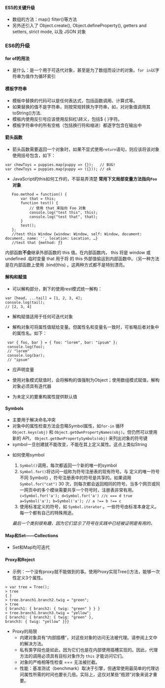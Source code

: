 #### ES5的关键升级
 - 数组的方法：map()  filter()等方法
 - 另外还引入了 Object.create(), Object.defineProperty(), getters and setters, strict mode, 以及 JSON 对象

### ES6的升级
 #### for of的用法
   - 是什么：是一个用于可迭代对象，甚至是为了数组而设计的对象。`for in`以字符串为值作为循环索引

 #### 模板字符串
   - 模板中替换的代码可以是任何表达式，包括函数调用、计算式等。
   - 如果替换的值不是字符串，则按常规转换为字符串，如，对对象值调用其toString()方法.
   - 模板内使用反引号应该使用反斜杠\转义，包括$ { }字符。
   - 模板字符串中的所有空格（包括换行符和缩进）都逐字包含在输出中

 #### 箭头函数
   - 箭头函数需要返回一个对象时，如果不显式使用`return`语句，则应该将该对象使用括号包含，如下：
   ```
   var chewToys = puppies.map(puppy => {});   // BUG!
   var chewToys = puppies.map(puppy => ({})); // ok
   ```

   * JavaScript的this如何工作的，不容易弄清楚
   **常用下文局部变量方法指向`Foo`对象**
 ```
    Foo.method = function() {
        var that = this;
        function test() {
            // 使用 that 来指向 Foo 对象
            console.log("test this", this);
            console.log("test that", that);
        }
        test();
    };
    //test this Window {window: Window, self: Window, document: document, name: '', location: Location, …}
    //test that {method: ƒ}
 ```
 内部函数**不会**继承外部函数的 this 值。在内部函数内， this 将是 window 或 undefined .临时变量 that 用于将 的 this 外部值偷运到内部函数中。（另一种方法是在内部函数上使用 .bind(this) 。这两种方式都不是特别漂亮。

 #### 解构和赋值
   - 可以解构部分，剩下的使用rest模式统一解构：
   ```
   var [head, ...tail] = [1, 2, 3, 4];
   console.log(tail);
   // [2, 3, 4]
   ```

   - 解构赋值适用于任何可迭代对象

   - 解构对象可将属性值赋给变量。但属性名和变量名一致时，可省略后者对象中的属性名。如下：
   ```
    var { foo, bar } = { foo: "lorem", bar: "ipsum" };
    console.log(foo);
    // "lorem"
    console.log(bar);
    // "ipsum"
   ```
   - 应声明变量
   - 使用对象模式赋值时，会将解构的值强制为Object；使用数组模式赋值，解构对象必须具有迭代器

   - 为未定义的要重构属性提供默认值
 
 #### Symbols
   - 主要用于解决命名冲突
   - 对象中的属性检查方法会忽略Symbol属性，如`for-in` 循环  `Object.keys(obj)` 和 `Object.getOwnPropertyNames(obj)`。但仍然可以使用新的 API， `Object.getOwnPropertySymbols(obj)` 来列出对象的符号键
   - symbol一旦创建就不能改变，不能在其上定义属性。这点上类似String

   * 如何使用symbol
     1. `Symbol()`调用，每次都返回一个新的唯一的symbol
     2. `Symbol.for()`将访问一组称为符号注册表的现有符号。与 定义的唯一符号不同 Symbol() ，符号注册表中的符号是共享的。如果调用 `Symbol.for("cat")` 30 次，则每次都会返回相同的符号。当多个网页或同一网页中的多个模块需要共享一个符号时，注册表非常有用。
     `c=Symbol.for('a'); d=Symbol.for('a') //c === d true`
     `a=Symbol('a'); b=Symbol('a'); // a !== b !== c`
     3. 使用标准定义的符号，如 `Symbol.iterator` 。一些符号由标准本身定义。每一个都有自己的特殊用途。
     
     *最后一个类别很有趣，因为它们显示了符号在实践中已经被证明是有用的。*

 #### Map和Set——Collections
   - Set和Map均可迭代

 #### Proxy和Reject
   * 示例：一个没有proxy就不能做到的事。使用Proxy实现Tree()方法，能够一次性定义3个属性。
   ```
   > var tree = Tree();
   > tree
   { }
   > tree.branch1.branch2.twig = "green";
   > tree
   { branch1: { branch2: { twig: "green" } } }
   > tree.branch1.branch3.twig = "yellow";
   { branch1: { branch2: { twig: "green" },
   branch3: { twig: "yellow" }}}
   ```
   
   * Proxy的局限
     * 内建对象具有“内部插槽”，对这些对象的访问无法被代理。请参阅上文中的解决方法。
     * 私有类字段也是如此，因为它们也是在内部使用插槽实现的。因此，代理方法的调用必须具有目标对象作为 `this` 才能访问它们。
     * 对象的严格相等性检查 === 无法被拦截。
     * 性能：基准测试（benchmark）取决于引擎，但通常使用最简单的代理访问属性所需的时间也要长几倍。实际上，这仅对某些“瓶颈”对象来说才重要。